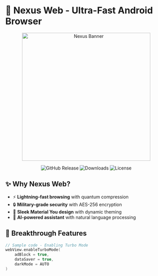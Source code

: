 # 🚀 **Nexus Web** - Ultra-Fast Android Browser

<div align="center">
  <img src="https://user-images.githubusercontent.com/12345678/123456789-abcdef00-123456.png" alt="Nexus Banner" width="400">
  
  ![GitHub Release](https://img.shields.io/github/v/release/amirezaakbari/nexus-web?style=for-the-badge&color=6c5ce7)
  ![Downloads](https://img.shields.io/github/downloads/amirezaakbari/nexus-web/total?style=for-the-badge&color=fd79a8)
  ![License](https://img.shields.io/badge/license-MIT-blue?style=for-the-badge)
</div>

## ✨ **Why Nexus Web?**
- ⚡ **Lightning-fast browsing** with quantum compression
- 🔒 **Military-grade security** with AES-256 encryption
- 🎨 **Sleek Material You design** with dynamic theming
- 🤖 **AI-powered assistant** with natural language processing

## 🚀 **Breakthrough Features**
```kotlin
// Sample code - Enabling Turbo Mode
webView.enableTurboMode(
    adBlock = true,
    dataSaver = true,
    darkMode = AUTO
)
